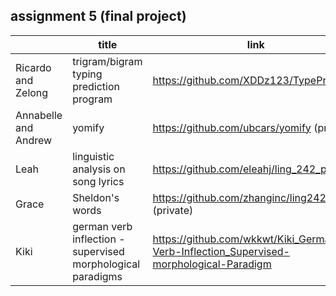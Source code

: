 ## assignment 5 (final project)


|  |	title	 |link |
| ------------ | ------------ | ------------  |
| Ricardo and Zelong |  trigram/bigram typing prediction program  | https://github.com/XDDz123/TypePred  |
| Annabelle and Andrew | yomify | https://github.com/ubcars/yomify  (private) |
| Leah  | linguistic analysis on song lyrics | https://github.com/eleahj/ling_242_project |
| Grace  | Sheldon's words  | https://github.com/zhanginc/ling242Project (private) |
| Kiki | german verb inflection - supervised morphological paradigms |https://github.com/wkkwt/Kiki_German-Verb-Inflection_Supervised-morphological-Paradigm|
